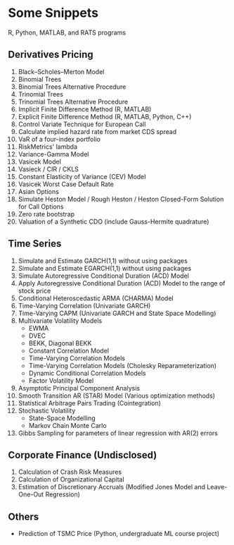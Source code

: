 # Some Snippets
R, Python, MATLAB, and RATS programs
## Derivatives Pricing
  1. Black–Scholes–Merton Model
  2. Binomial Trees
  3. Binomial Trees Alternative Procedure
  4. Trinomial Trees
  5. Trinomial Trees Alternative Procedure
  6. Implicit Finite Difference Method (R, MATLAB)
  7. Explicit Finite Difference Method (R, MATLAB, Python, C++)
  8. Control Variate Technique for European Call
  9. Calculate implied hazard rate from market CDS spread
  10. VaR of a four-index portfolio
  11. RiskMetrics' lambda
  12. Variance-Gamma Model
  13. Vasicek Model
  14. Vasieck / CIR / CKLS
  15. Constant Elasticity of Variance (CEV) Model
  16. Vasicek Worst Case Default Rate
  17. Asian Options
  18. Simulate Heston Model / Rough Heston / Heston Closed-Form Solution for Call Options
  19. Zero rate bootstrap
  20. Valuation of a Synthetic CDO (include Gauss-Hermite quadrature)
## Time Series
  1. Simulate and Estimate GARCH(1,1) without using packages
  2. Simulate and Estimate EGARCH(1,1) without using packages
  3. Simulate Autoregressive Conditional Duration (ACD) Model
  4. Apply Autoregressive Conditional Duration (ACD) Model to the range of stock price
  5. Conditional Heteroscedastic ARMA (CHARMA) Model
  6. Time-Varying Correlation (Univariate GARCH)
  7. Time-Varying CAPM (Univariate GARCH and State Space Modelling)
  8. Multivariate Volatility Models
     * EWMA
     * DVEC
     * BEKK, Diagonal BEKK
     * Constant Correlation Model
     * Time-Varying Correlation Models
     * Time-Varying Correlation Models (Cholesky Reparameterization)
     * Dynamic Conditional Correlation Models
     * Factor Volatility Model
  9. Asymptotic Principal Component Analysis
  10. Smooth Transition AR (STAR) Model (Various optimization methods)
  11. Statistical Arbitrage Pairs Trading (Cointegration)
  12. Stochastic Volatility
      * State-Space Modelling
      * Markov Chain Monte Carlo
  13. Gibbs Sampling for parameters of linear regression with AR(2) errors
## Corporate Finance (Undisclosed)
  1. Calculation of Crash Risk Measures
  2. Calculation of Organizational Capital
  3. Estimation of Discretionary Accruals (Modified Jones Model and Leave-One-Out Regression)
## Others
   * Prediction of TSMC Price (Python, undergraduate ML course project)

